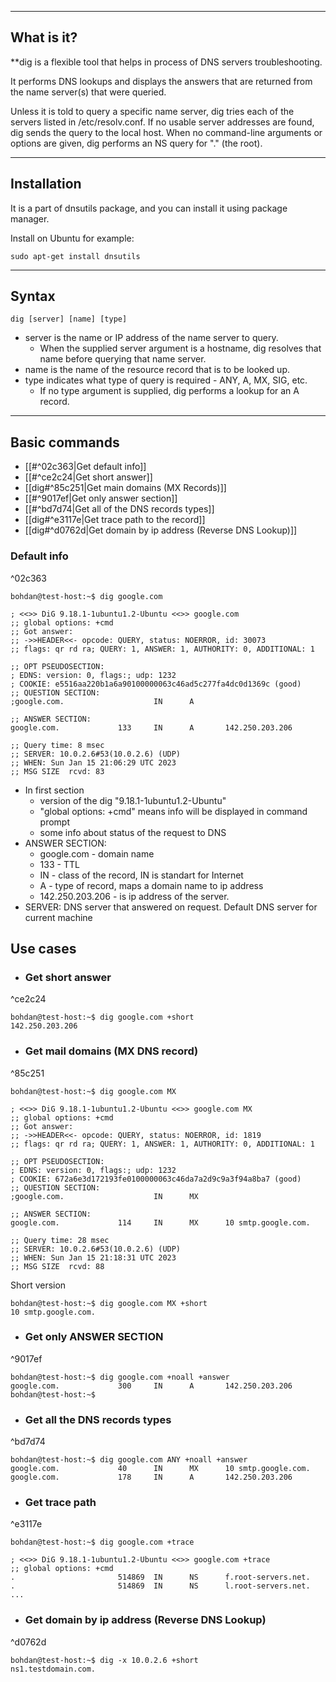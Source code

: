 ***
## What is it? 

**dig is a flexible tool that helps in process of DNS servers troubleshooting.

It performs DNS lookups and displays the answers that are returned from the name server(s) that were queried.

Unless it is told to query a specific name server, dig tries each of the servers listed in /etc/resolv.conf. If no usable server addresses are found, dig sends the query to the local host. When no command-line arguments or options are given, dig performs an NS query for "." (the root).
***

## Installation

It is a part of dnsutils package, and you can install it using package manager.

Install on Ubuntu for example:
```
sudo apt-get install dnsutils
```
---

## Syntax

```
dig [server] [name] [type]
```

- server   is the name or IP address of the name server to query.
	- When the supplied server argument is a hostname, dig resolves that name before querying that name server.
- name   is the name of the resource record that is to be looked up.
-  type    indicates what type of query is required - ANY, A, MX, SIG, etc.
	- If no type argument is supplied, dig performs a lookup for an A record.
***

## Basic commands

- [[#^02c363|Get default info]]
- [[#^ce2c24|Get short answer]]
- [[dig#^85c251|Get main domains (MX Records)]]
- [[#^9017ef|Get only answer section]]
- [[#^bd7d74|Get all of the DNS records types]]
- [[dig#^e3117e|Get trace path to the record]]
- [[dig#^d0762d|Get domain by ip address (Reverse DNS Lookup)]]

### Default info
^02c363
```
bohdan@test-host:~$ dig google.com

; <<>> DiG 9.18.1-1ubuntu1.2-Ubuntu <<>> google.com
;; global options: +cmd
;; Got answer:
;; ->>HEADER<<- opcode: QUERY, status: NOERROR, id: 30073
;; flags: qr rd ra; QUERY: 1, ANSWER: 1, AUTHORITY: 0, ADDITIONAL: 1

;; OPT PSEUDOSECTION:
; EDNS: version: 0, flags:; udp: 1232
; COOKIE: e5516aa220b1a6a90100000063c46ad5c277fa4dc0d1369c (good)
;; QUESTION SECTION:
;google.com.                    IN      A

;; ANSWER SECTION:
google.com.             133     IN      A       142.250.203.206

;; Query time: 8 msec
;; SERVER: 10.0.2.6#53(10.0.2.6) (UDP)
;; WHEN: Sun Jan 15 21:06:29 UTC 2023
;; MSG SIZE  rcvd: 83
```
- In first section
	- version of the dig "9.18.1-1ubuntu1.2-Ubuntu"
	- "global options: +cmd" means info will be displayed in command prompt
	- some info about status of the request to DNS
- ANSWER SECTION:
	- google.com - domain name
	- 133 - TTL 
	- IN - class of the record, IN is standart for Internet
	- A - type of record, maps a domain name to ip address
	- 142.250.203.206 - is ip address of the server.
- SERVER: DNS server that answered on request. Default DNS server for current machine

## Use cases

- ### Get short answer
^ce2c24
```
bohdan@test-host:~$ dig google.com +short
142.250.203.206
```

- ### Get mail domains (MX DNS record)
^85c251
```
bohdan@test-host:~$ dig google.com MX

; <<>> DiG 9.18.1-1ubuntu1.2-Ubuntu <<>> google.com MX
;; global options: +cmd
;; Got answer:
;; ->>HEADER<<- opcode: QUERY, status: NOERROR, id: 1819
;; flags: qr rd ra; QUERY: 1, ANSWER: 1, AUTHORITY: 0, ADDITIONAL: 1

;; OPT PSEUDOSECTION:
; EDNS: version: 0, flags:; udp: 1232
; COOKIE: 672a6e3d172193fe0100000063c46da7a2d9c9a3f94a8ba7 (good)
;; QUESTION SECTION:
;google.com.                    IN      MX

;; ANSWER SECTION:
google.com.             114     IN      MX      10 smtp.google.com.

;; Query time: 28 msec
;; SERVER: 10.0.2.6#53(10.0.2.6) (UDP)
;; WHEN: Sun Jan 15 21:18:31 UTC 2023
;; MSG SIZE  rcvd: 88
```
Short version
```
bohdan@test-host:~$ dig google.com MX +short
10 smtp.google.com.
```

- ### Get only ANSWER SECTION
^9017ef
```
bohdan@test-host:~$ dig google.com +noall +answer
google.com.             300     IN      A       142.250.203.206
bohdan@test-host:~$
```

- ### Get all the DNS records types
^bd7d74
```
bohdan@test-host:~$ dig google.com ANY +noall +answer
google.com.             40      IN      MX      10 smtp.google.com.
google.com.             178     IN      A       142.250.203.206
```

- ### Get trace path 
^e3117e
```
bohdan@test-host:~$ dig google.com +trace

; <<>> DiG 9.18.1-1ubuntu1.2-Ubuntu <<>> google.com +trace
;; global options: +cmd
.                       514869  IN      NS      f.root-servers.net.
.                       514869  IN      NS      l.root-servers.net.
...
```

- ### Get domain by ip address (Reverse DNS Lookup)
^d0762d
```
bohdan@test-host:~$ dig -x 10.0.2.6 +short
ns1.testdomain.com.
```

